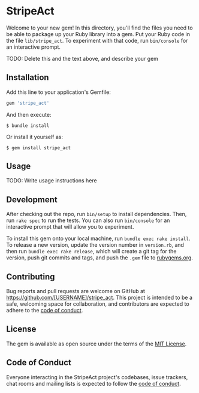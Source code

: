 # StripeAct

Welcome to your new gem! In this directory, you'll find the files you need to be able to package up your Ruby library into a gem. Put your Ruby code in the file `lib/stripe_act`. To experiment with that code, run `bin/console` for an interactive prompt.

TODO: Delete this and the text above, and describe your gem

## Installation

Add this line to your application's Gemfile:

```ruby
gem 'stripe_act'
```

And then execute:

    $ bundle install

Or install it yourself as:

    $ gem install stripe_act

## Usage

TODO: Write usage instructions here

## Development

After checking out the repo, run `bin/setup` to install dependencies. Then, run `rake spec` to run the tests. You can also run `bin/console` for an interactive prompt that will allow you to experiment.

To install this gem onto your local machine, run `bundle exec rake install`. To release a new version, update the version number in `version.rb`, and then run `bundle exec rake release`, which will create a git tag for the version, push git commits and tags, and push the `.gem` file to [rubygems.org](https://rubygems.org).

## Contributing

Bug reports and pull requests are welcome on GitHub at https://github.com/[USERNAME]/stripe_act. This project is intended to be a safe, welcoming space for collaboration, and contributors are expected to adhere to the [code of conduct](https://github.com/[USERNAME]/stripe_act/blob/master/CODE_OF_CONDUCT.md).


## License

The gem is available as open source under the terms of the [MIT License](https://opensource.org/licenses/MIT).

## Code of Conduct

Everyone interacting in the StripeAct project's codebases, issue trackers, chat rooms and mailing lists is expected to follow the [code of conduct](https://github.com/[USERNAME]/stripe_act/blob/master/CODE_OF_CONDUCT.md).

